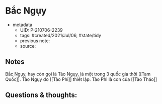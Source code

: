# Bắc Ngụy

- metadata
	- UID: P-210706-2239
	- tags: #created/2021/Jul/06, #state/tidy 
	- previous note: 
	- source: 

## Notes
Bắc Ngụy, hay còn gọi là Tào Ngụy, là một trong 3 quốc gia thời [[Tam Quốc]]. Tào Ngụy do [[Tào Phi]] thiết lập. Tào Phi là con của [[Tào Tháo]]

## Questions & thoughts:

